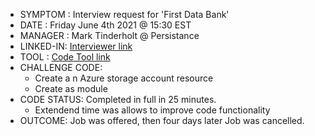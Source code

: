 - SYMPTOM  : Interview request for 'First Data Bank'
- DATE     : Friday June 4th 2021 @ 15:30 EST
- MANAGER  : Mark Tinderholt @ Persistance
- LINKED-IN: <a href="https://www.linkedin.com/in/marktinderholt/" target="_blank" rel="noreferrer noopener"> Interviewer link </a>
- TOOL     : <a href="https://codesandbox.io/s/crazy-night-10how" target="_blank" rel="noreferrer noopener"> Code Tool link </a>
- CHALLENGE CODE:
  - Create a n Azure storage account resource
  - Create as module
- CODE STATUS: Completed in full in 25 minutes. 
  - Extendend time was allows to improve code functionality 
- OUTCOME: Job was offered, then four days later Job was cancelled.
